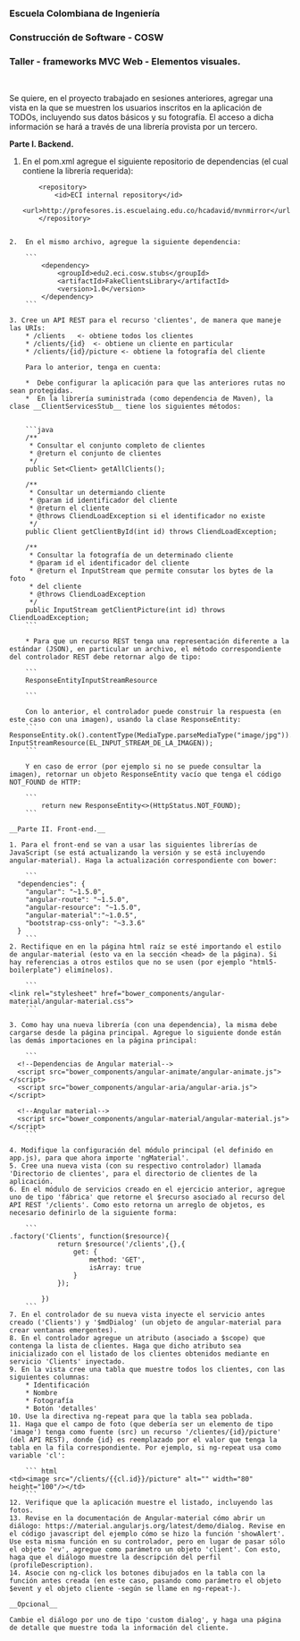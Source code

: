 ### Escuela Colombiana de Ingeniería

### Construcción de Software - COSW

### Taller - frameworks MVC Web - Elementos visuales.

 

Se quiere, en el proyecto trabajado en sesiones anteriores, agregar una vista en
la que se muestren los usuarios inscritos en la aplicación de TODOs, incluyendo
sus datos básicos y su fotografía. El acceso a dicha información se hará a
través de una librería provista por un tercero.

__Parte I. Backend.__

1.  En el pom.xml agregue el siguiente repositorio de dependencias (el cual contiene la librería requerida):

	```
        <repository>
            <id>ECI internal repository</id>
            <url>http://profesores.is.escuelaing.edu.co/hcadavid/mvnmirror</url>
        </repository>
```

2.  En el mismo archivo, agregue la siguiente dependencia:

	```
        <dependency>
            <groupId>edu2.eci.cosw.stubs</groupId>
            <artifactId>FakeClientsLibrary</artifactId>
            <version>1.0</version>            
        </dependency>  
	```
 
3. Cree un API REST para el recurso 'clientes', de manera que maneje las URIs:
	* /clients   <- obtiene todos los clientes
	* /clients/{id}  <- obtiene un cliente en particular
	* /clients/{id}/picture <- obtiene la fotografía del cliente

	Para lo anterior, tenga en cuenta:
	
	*  Debe configurar la aplicación para que las anteriores rutas no sean protegidas.
	*  En la librería suministrada (como dependencia de Maven), la clase __ClientServicesStub__ tiene los siguientes métodos:


	```java
	/**
     * Consultar el conjunto completo de clientes
     * @return el conjunto de clientes
     */
    public Set<Client> getAllClients();
    
    /**
     * Consultar un determiando cliente
     * @param id identificador del cliente
     * @return el cliente
     * @throws CliendLoadException si el identificador no existe
     */
    public Client getClientById(int id) throws CliendLoadException; 
    
    /**
     * Consultar la fotografía de un determinado cliente
     * @param id el identificador del cliente
     * @return el InputStream que permite consutar los bytes de la foto
     * del cliente
     * @throws CliendLoadException 
     */
    public InputStream getClientPicture(int id) throws CliendLoadException;
	```

	* Para que un recurso REST tenga una representación diferente a la estándar (JSON), en particular un archivo, el método correspondiente del controlador REST debe retornar algo de tipo:

	```
	ResponseEntityInputStreamResource
	
	```

	Con lo anterior, el controlador puede construir la respuesta (en este caso con una imagen), usando la clase ResponseEntity:	
	```		ResponseEntity.ok().contentType(MediaType.parseMediaType("image/jpg")).body(new InputStreamResource(EL_INPUT_STREAM_DE_LA_IMAGEN));
	```
	
	Y en caso de error (por ejemplo si no se puede consultar la imagen), retornar un objeto ResponseEntity vacío que tenga el código NOT_FOUND de HTTP:
	
	```				
		return new ResponseEntity<>(HttpStatus.NOT_FOUND);
	```		

__Parte II. Front-end.__

1. Para el front-end se van a usar las siguientes librerías de JavaScript (se está actualizando la versión y se está incluyendo angular-material). Haga la actualización correspondiente con bower:

	```	
  "dependencies": {
    "angular": "~1.5.0",
    "angular-route": "~1.5.0",
    "angular-resource": "~1.5.0",
    "angular-material":"~1.0.5",
    "bootstrap-css-only": "~3.3.6"
  }
	```	
2. Rectifique en en la página html raíz se esté importando el estilo de angular-material (esto va en la sección <head> de la página). Si hay referencias a otros estilos que no se usen (por ejemplo "html5-boilerplate") elimínelos). 

	```	
<link rel="stylesheet" href="bower_components/angular-material/angular-material.css">
	```	

3. Como hay una nueva librería (con una dependencia), la misma debe cargarse desde la página principal. Agregue lo siguiente donde están las demás importaciones en la página principal:

	```	
  <!--Dependencias de Angular material-->  
  <script src="bower_components/angular-animate/angular-animate.js"></script>
  <script src="bower_components/angular-aria/angular-aria.js"></script>

  <!--Angular material-->
  <script src="bower_components/angular-material/angular-material.js"></script>	
	```	

4. Modifique la configuración del módulo principal (el definido en app.js), para que ahora importe 'ngMaterial'.
5. Cree una nueva vista (con su respectivo controlador) llamada 'Directorio de clientes', para el directorio de clientes de la aplicación.
6. En el módulo de servicios creado en el ejercicio anterior, agregue uno de tipo 'fábrica' que retorne el $recurso asociado al recurso del API REST '/clients'. Como esto retorna un arreglo de objetos, es necesario definirlo de la siguiente forma:

	```	
.factory('Clients', function($resource){
            return $resource('/clients',{},{
                get: {
                    method: 'GET',
                    isArray: true               
                }
            });
        
        })
	```	
7. En el controlador de su nueva vista inyecte el servicio antes creado ('Clients') y '$mdDialog' (un objeto de angular-material para crear ventanas emergentes).
8. En el controlador agregue un atributo (asociado a $scope) que contenga la lista de clientes. Haga que dicho atributo sea inicializado con el listado de los clientes obtenidos mediante en servicio 'Clients' inyectado.
9. En la vista cree una tabla que muestre todos los clientes, con las siguientes columnas:
	* Identificación
	* Nombre
	* Fotografía
	* Botón 'detalles'
10. Use la directiva ng-repeat para que la tabla sea poblada.
11. Haga que el campo de foto (que debería ser un elemento de tipo 'image') tenga como fuente (src) un recurso '/clientes/{id}/picture' (del API REST), donde {id} es reemplazado por el valor que tenga la tabla en la fila correspondiente. Por ejemplo, si ng-repeat usa como variable 'cl':

	```	html
<td><image src="/clients/{{cl.id}}/picture" alt="" width="80" height="100"/></td>
	```	
12. Verifique que la aplicación muestre el listado, incluyendo las fotos.
13. Revise en la documentación de Angular-material cómo abrir un diálogo: https://material.angularjs.org/latest/demo/dialog. Revise en el código javascript del ejemplo cómo se hizo la función 'showAlert'. Use esta misma función en su controlador, pero en lugar de pasar sólo el objeto 'ev', agregue como parámetro un objeto 'client'. Con esto, haga que el diálogo muestre la descripción del perfil (profileDescription).
14. Asocie con ng-click los botones dibujados en la tabla con la función antes creada (en este caso, pasando como parámetro el objeto $event y el objeto cliente -según se llame en ng-repeat-).

__Opcional__

Cambie el diálogo por uno de tipo 'custom dialog', y haga una página de detalle que muestre toda la información del cliente.
